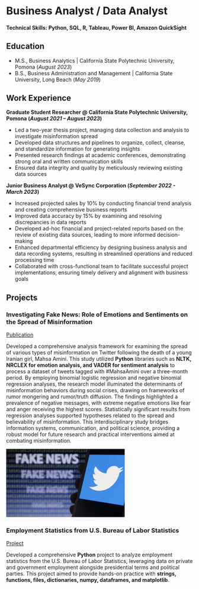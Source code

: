 # Business Analyst / Data Analyst

#### Technical Skills: Python, SQL, R, Tableau, Power BI, Amazon QuickSight

## Education
- M.S., Business Analytics                     | California State Polytechnic University, Pomona (_August 2023_)
- B.S., Business Administration and Management | California State University, Long Beach (_May 2019_)

## Work Experience
**Graduate Student Researcher @ California State Polytechnic University, Pomona (_August 2021 – August 2023_)**
- Led a two-year thesis project, managing data collection and analysis to investigate misinformation spread
- Developed data structures and pipelines to organize, collect, cleanse, and standardize information for generating insights
- Presented research findings at academic conferences, demonstrating strong oral and written communication skills
- Ensured data integrity and quality by meticulously reviewing existing data sources

**Junior Business Analyst @ VeSync Corporation (_September 2022 - March 2023_)**
- Increased projected sales by 10% by conducting financial trend analysis and creating comprehensive business reports
- Improved data accuracy by 15% by examining and resolving discrepancies in data reports
- Developed ad-hoc financial and project-related reports based on the review of existing data sources, leading to more informed decision-making
- Enhanced departmental efficiency by designing business analysis and data recording systems, resulting in streamlined operations and reduced processing time
- Collaborated with cross-functional team to facilitate successful project implementations, ensuring timely delivery and alignment with business goals

## Projects
### Investigating Fake News: Role of Emotions and Sentiments on the Spread of Misinformation
[Publication](https://scholarworks.calstate.edu/concern/projects/3r075228j)

Developed a comprehensive analysis framework for examining the spread of various types of misinformation on Twitter following the death of a young Iranian girl, Mahsa Amini. This study utilized **Python** libraries such as **NLTK, NRCLEX for emotion analysis, and VADER for sentiment analysis** to process a dataset of tweets tagged with #MahsaAmini over a three-month period. By employing binomial logistic regression and negative binomial regression analyses, the research model illuminated the determinants of misinformation behaviors during social crises, drawing on frameworks of rumor mongering and rumor/truth diffusion. The findings highlighted a prevalence of negative messages, with extreme negative emotions like fear and anger receiving the highest scores. Statistically significant results from regression analyses supported hypotheses related to the spread and believability of misinformation. This interdisciplinary study bridges information systems, communication, and political science, providing a robust model for future research and practical interventions aimed at combating misinformation.

![Misinformation Studies](assets/twitter.jpeg)

### Employment Statistics from U.S. Bureau of Labor Statistics
[Project](https://github.com/danicachin/portfolio/tree/main/Employment%20Stats)

Developed a comprehensive **Python** project to analyze employment statistics from the U.S. Bureau of Labor Statistics, leveraging data on private and government employment alongside presidential terms and political parties. This project aimed to provide hands-on practice with **strings, functions, files, dictionaries, numpy, dataframes, and matplotlib**.


